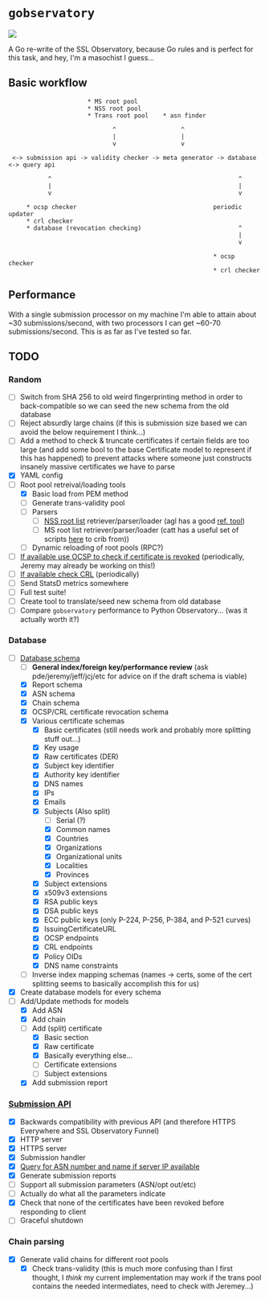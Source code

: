 # `gobservatory`

![](https://i.imgur.com/RFMFgWU.jpg)

A Go re-write of the SSL Observatory, because Go rules and is perfect for this
task, and hey, I'm a masochist I guess...

##  Basic workflow

```
                      * MS root pool
                      * NSS root pool
                      * Trans root pool    * asn finder

                             ^                  ^
                             |                  |
                             v                  v

 <-> submission api -> validity checker -> meta generator -> database <-> query api

           ^                                                    ^
           |                                                    |
           v                                                    v

     * ocsp checker                                      periodic updater
     * crl checker
     * database (revocation checking)                           ^
                                                                |
                                                                v

                                                         * ocsp checker
                                                         * crl checker
```

## Performance

With a single submission processor on my machine I'm able to attain about ~30
submissions/second, with two processors I can get ~60-70 submissions/second. This
is as far as I've tested so far.

## TODO

### Random

- [ ] Switch from SHA 256 to old weird fingerprinting method in order to back-compatible
  so we can seed the new schema from the old database
- [ ] Reject absurdly large chains (if this is submission size based we can avoid
  the below requirement I think...)
- [ ] Add a method to check & truncate certificates if certain fields are too large
  (and add some bool to the base Certificate model to represent if this has happened)
  to prevent attacks where someone just constructs insanely massive certificates
  we have to parse
- [x] YAML config
- [ ] Root pool retreival/loading tools
  - [x] Basic load from PEM method
  - [ ] Generate trans-validity pool
  - [ ] Parsers
    - [ ] [NSS root list](https://hg.mozilla.org/mozilla-central/raw-file/tip/security/nss/lib/ckfw/builtins/certdata.txt)
      retriever/parser/loader (agl has a good [ref. tool](https://github.com/agl/extract-nss-root-certs))
    - [ ] MS root list retriever/parser/loader (catt has a useful set of scripts [here](https://github.com/kirei/catt/tree/master/scripts)
      to crib from))
  - [ ] Dynamic reloading of root pools (RPC?)
- [ ] [If available use OCSP to check if certificate is revoked](https://github.com/rolandshoemaker/gobservatory/blob/master/external/ocspChecker/ocsp.go)
  (periodically, Jeremy may already be working on this!)
- [ ] [If available check CRL](https://github.com/rolandshoemaker/gobservatory/blob/master/external/crlChecker/crl.go)
  (periodically)
- [ ] Send StatsD metrics somewhere
- [ ] Full test suite!
- [ ] Create tool to translate/seed new schema from old database
- [ ] Compare `gobservatory` performance to Python Observatory... (was it actually
  worth it?)

### Database

- [ ] [Database schema](https://github.com/rolandshoemaker/gobservatory/blob/master/db/schema.sql)
  - [ ] **General index/foreign key/performance review** (ask pde/jeremy/jeff/jcj/etc
    for advice on if the draft schema is viable)
  - [x] Report schema
  - [x] ASN schema
  - [x] Chain schema
  - [x] OCSP/CRL certificate revocation schema
  - [x] Various certificate schemas
    - [x] Basic certificates (still needs work and probably more splitting stuff out...)
    - [x] Key usage
    - [x] Raw certificates (DER)
    - [x] Subject key identifier
    - [x] Authority key identifier
    - [x] DNS names
    - [x] IPs
    - [x] Emails
    - [x] Subjects (Also split)
      - [ ] Serial (?)
      - [x] Common names
      - [x] Countries
      - [x] Organizations
      - [x] Organizational units
      - [x] Localities
      - [x] Provinces
    - [x] Subject extensions
    - [x] x509v3 extensions
    - [x] RSA public keys
    - [x] DSA public keys
    - [x] ECC public keys (only P-224, P-256, P-384, and P-521 curves)
    - [x] IssuingCertificateURL
    - [x] OCSP endpoints
    - [x] CRL endpoints
    - [x] Policy OIDs
    - [x] DNS name constraints
  - [ ] Inverse index mapping schemas (names -> certs, some of the cert splitting
    seems to basically accomplish this for us)
- [x] Create database models for every schema
- [ ] Add/Update methods for models
  - [x] Add ASN
  - [x] Add chain
  - [ ] Add (split) certificate
    - [x] Basic section
    - [x] Raw certificate
    - [x] Basically everything else...
    - [ ] Certificate extensions
    - [ ] Subject extensions
  - [x] Add submission report

### [Submission API](https://github.com/rolandshoemaker/gobservatory/blob/master/api/submission/submission.go)

- [x] Backwards compatibility with previous API (and therefore HTTPS Everywhere
  and SSL Observatory Funnel)
- [x] HTTP server
- [x] HTTPS server
- [x] Submission handler
- [x] [Query for ASN number and name if server IP available](https://github.com/rolandshoemaker/gobservatory/blob/master/external/asnFinder/asn.go)
- [x] Generate submission reports
- [ ] Support all submission parameters (ASN/opt out/etc)
- [ ] Actually do what all the parameters indicate
- [x] Check that none of the certificates have been revoked before responding to client
- [ ] Graceful shutdown

### Chain parsing

- [x] Generate valid chains for different root pools
  - [x] Check trans-validity (this is much more confusing than I first thought,
    I *think* my current implementation may work if the trans pool contains the
    needed intermediates, need to check with Jeremey...)
